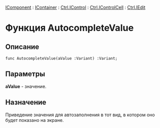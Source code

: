 ﻿---
Link: .Ctrl.IEdit.@AutocompleteValue
---

[IComponent](topic:Com.Custom.ComClasses.IComponent.Default) :
[IContainer](topic:Com.Custom.ComClasses.IContainer.Default) :
[Ctrl.IControl](topic:Com.Custom.ComClasses.Ctrl.IControl.Default) :
[Ctrl.IControlCell](topic:Com.Custom.ComClasses.Ctrl.IControlCell.Default) :
[Ctrl.IEdit](Default)

# Функция AutocompleteValue

## Описание

    func AutocompleteValue(aValue :Variant) :Variant;

## Параметры

**aValue** - значение.

## Назначение

Приведение значения для автозаполнения в тот вид, в котором оно будет показано на экране.